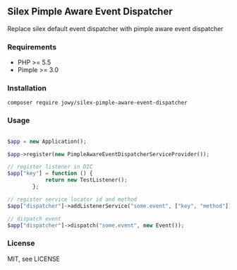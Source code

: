 ## Silex Pimple Aware Event Dispatcher

Replace silex default event dispatcher with pimple aware event dispatcher

### Requirements

* PHP >= 5.5
* Pimple >= 3.0

### Installation

`composer require jowy/silex-pimple-aware-event-dispatcher`

### Usage

~~~php

$app = new Application();

$app->register(new PimpleAwareEventDispatcherServiceProvider());

// register listener in DIC
$app["key"] = function () {
            return new TestListener();
        };

// register service locator id and method 
$app["dispatcher"]->addListenerService("some.event", ["key", "method"]);

// dispatch event
$app["dispatcher"]->dispatch("some.event", new Event());

~~~

### License

MIT, see LICENSE